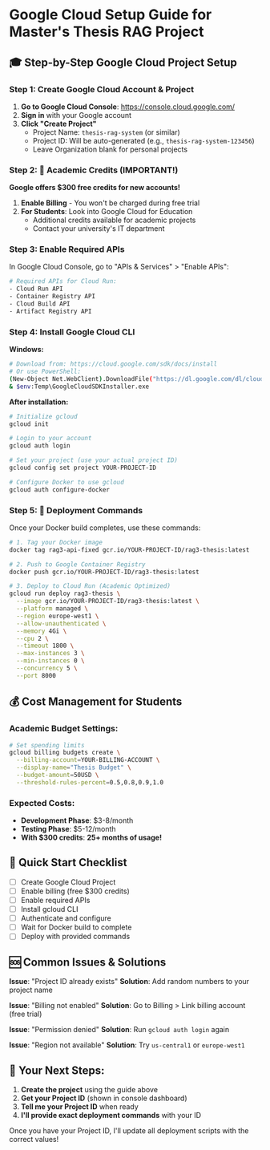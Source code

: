 # Google Cloud Setup Guide for Master's Thesis RAG Project

## 🎓 Step-by-Step Google Cloud Project Setup

### Step 1: Create Google Cloud Account & Project

1. **Go to Google Cloud Console**: https://console.cloud.google.com/
2. **Sign in** with your Google account
3. **Click "Create Project"**
   - Project Name: `thesis-rag-system` (or similar)
   - Project ID: Will be auto-generated (e.g., `thesis-rag-system-123456`)
   - Leave Organization blank for personal projects

### Step 2: 🎯 Academic Credits (IMPORTANT!)

**Google offers $300 free credits for new accounts!**

1. **Enable Billing** - You won't be charged during free trial
2. **For Students**: Look into Google Cloud for Education
   - Additional credits available for academic projects
   - Contact your university's IT department

### Step 3: Enable Required APIs

In Google Cloud Console, go to "APIs & Services" > "Enable APIs":

```bash
# Required APIs for Cloud Run:
- Cloud Run API
- Container Registry API
- Cloud Build API
- Artifact Registry API
```

### Step 4: Install Google Cloud CLI

**Windows:**

```bash
# Download from: https://cloud.google.com/sdk/docs/install
# Or use PowerShell:
(New-Object Net.WebClient).DownloadFile("https://dl.google.com/dl/cloudsdk/channels/rapid/GoogleCloudSDKInstaller.exe", "$env:Temp\GoogleCloudSDKInstaller.exe")
& $env:Temp\GoogleCloudSDKInstaller.exe
```

**After installation:**

```bash
# Initialize gcloud
gcloud init

# Login to your account
gcloud auth login

# Set your project (use your actual project ID)
gcloud config set project YOUR-PROJECT-ID

# Configure Docker to use gcloud
gcloud auth configure-docker
```

### Step 5: 🚀 Deployment Commands

Once your Docker build completes, use these commands:

```bash
# 1. Tag your Docker image
docker tag rag3-api-fixed gcr.io/YOUR-PROJECT-ID/rag3-thesis:latest

# 2. Push to Google Container Registry
docker push gcr.io/YOUR-PROJECT-ID/rag3-thesis:latest

# 3. Deploy to Cloud Run (Academic Optimized)
gcloud run deploy rag3-thesis \
  --image gcr.io/YOUR-PROJECT-ID/rag3-thesis:latest \
  --platform managed \
  --region europe-west1 \
  --allow-unauthenticated \
  --memory 4Gi \
  --cpu 2 \
  --timeout 1800 \
  --max-instances 3 \
  --min-instances 0 \
  --concurrency 5 \
  --port 8000
```

## 💰 Cost Management for Students

### Academic Budget Settings:

```bash
# Set spending limits
gcloud billing budgets create \
  --billing-account=YOUR-BILLING-ACCOUNT \
  --display-name="Thesis Budget" \
  --budget-amount=50USD \
  --threshold-rules-percent=0.5,0.8,0.9,1.0
```

### Expected Costs:

- **Development Phase**: $3-8/month
- **Testing Phase**: $5-12/month
- **With $300 credits**: **25+ months of usage!**

## 🎯 Quick Start Checklist

- [ ] Create Google Cloud Project
- [ ] Enable billing (free $300 credits)
- [ ] Enable required APIs
- [ ] Install gcloud CLI
- [ ] Authenticate and configure
- [ ] Wait for Docker build to complete
- [ ] Deploy with provided commands

## 🆘 Common Issues & Solutions

**Issue**: "Project ID already exists"
**Solution**: Add random numbers to your project name

**Issue**: "Billing not enabled"
**Solution**: Go to Billing > Link billing account (free trial)

**Issue**: "Permission denied"
**Solution**: Run `gcloud auth login` again

**Issue**: "Region not available"
**Solution**: Try `us-central1` or `europe-west1`

## 📧 Your Next Steps:

1. **Create the project** using the guide above
2. **Get your Project ID** (shown in console dashboard)
3. **Tell me your Project ID** when ready
4. **I'll provide exact deployment commands** with your ID

Once you have your Project ID, I'll update all deployment scripts with the correct values!

